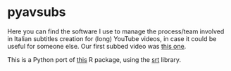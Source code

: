 # pyavsubs

Here you can find the software I use to manage the process/team
involved in Italian subtitles creation for (long) YouTube videos, in
case it could be useful for someone else. Our first subbed video was
[this one](https://www.youtube.com/watch?v=cJ9kGZMbyVw).

This is a Python port of [this](https://github.com/lbraglia/lbav2) R
package, using the [srt](https://github.com/cdown/srt) library.
